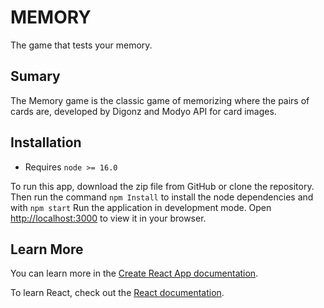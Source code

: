 # MEMORY

The game that tests your memory.

## Sumary

The Memory game is the classic game of memorizing where the pairs of cards are, developed by Digonz and Modyo API for card images.

## Installation

- Requires `node >= 16.0`

To run this app, download the zip file from GitHub or clone the repository. Then run the command `npm Install` to install the node dependencies and with `npm start` Run the application in development mode. Open [http://localhost:3000](http://localhost:3000/) to view it in your browser.

## Learn More

You can learn more in the [Create
React App documentation](https://facebook.github.io/create-react-app/docs/getting-started).

To learn React, check out the [React
documentation](https://reactjs.org/).
